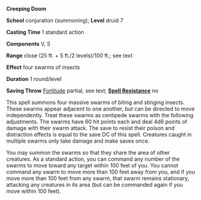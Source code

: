  **Creeping Doom**

**School** conjuration (summoning); **Level** druid 7

**Casting Time** 1 standard action

**Components** V, S

**Range** close (25 ft. + 5 ft./2 levels)/100 ft.; see text

**Effect** four swarms of insects

**Duration** 1 round/level

**Saving Throw** [Fortitude](../combat.md#_fortitude) partial, see text; **[Spell Resistance](../glossary.md#_spell-resistance)** no

This spell summons four massive swarms of biting and stinging insects. These swarms appear adjacent to one another, but can be directed to move independently. Treat these swarms as centipede swarms with the following adjustments. The swarms have 60 hit points each and deal 4d6 points of damage with their swarm attack. The save to resist their poison and distraction effects is equal to the save DC of this spell. Creatures caught in multiple swarms only take damage and make saves once.

You may summon the swarms so that they share the area of other creatures. As a standard action, you can command any number of the swarms to move toward any target within 100 feet of you. You cannot command any swarm to move more than 100 feet away from you, and if you move more than 100 feet from any swarm, that swarm remains stationary, attacking any creatures in its area (but can be commanded again if you move within 100 feet).

